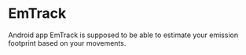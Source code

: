 # EmTrack
Android app EmTrack is supposed to be able to estimate your emission footprint based on your movements.
